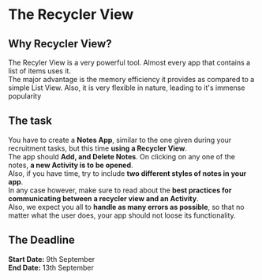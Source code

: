 # The Recycler View

## Why Recycler View?
The Recyler View is a very powerful tool. Almost every app that contains a list of items uses it.  
The major advantage is the memory efficiency it provides as compared to a simple List View. Also, it is very flexible in nature, leading to it's immense popularity

## The task
You have to create a **Notes App**, similar to the one given during your recruitment tasks, but this time **using a Recycler View**.  
The app should **Add, and Delete Notes**. On clicking on any one of the notes, **a new Activity is to be opened**.  
Also, if you have time, try to include **two different styles of notes in your app**.  
In any case however, make sure to read about the **best practices for communicating between a recycler view and an Activity**.  
Also, we expect you all to **handle as many errors as possible**, so that no matter what the user does, your app should not loose its functionality.

## The Deadline
**Start Date:** 9th September  
**End Date:** 13th September
